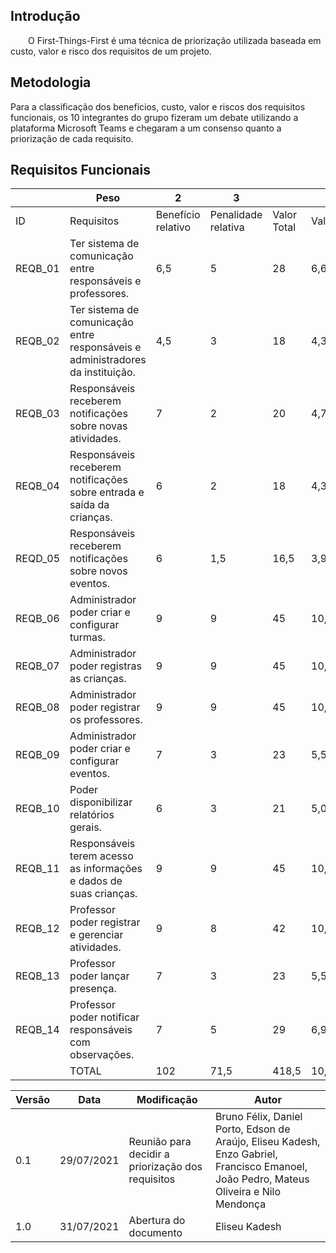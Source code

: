 ## Introdução
&emsp;&emsp;O First-Things-First é uma técnica de priorização utilizada baseada em custo, valor e risco dos requisitos de um projeto.

## Metodologia

Para a classificação dos benefícios, custo, valor e riscos dos requisitos funcionais, os 10 integrantes do grupo fizeram um debate utilizando a plataforma Microsoft Teams e chegaram a um consenso quanto a priorização de cada requisito.

## Requisitos Funcionais

|         | Peso                                                                            | 2                  | 3                 |             |         | 1              |         | 1              |         |            |
| ------- | ------------------------------------------------------------------------------- | ------------------ | ----------------- | ----------- | ------- | -------------- | ------- | -------------- | ------- | ---------- |
| ID      | Requisitos                                                                      | Benefício relativo | Penalidade relativa | Valor Total | Valor % | Custo relativo | Custo % | Risco Relativo | Risco % | Prioridade |
| REQB_01 | Ter sistema de comunicação entre responsáveis e professores.                    | 6,5                | 5                 | 28          | 6,69%   | 8              | 9,47%   | 4              | 8,89%   | 0,364      |
| REQB_02 | Ter sistema de comunicação entre responsáveis e administradores da instituição. | 4,5                | 3                 | 18          | 4,30%   | 8              | 9,47%   | 5              | 11,11%  | 0,209      |
| REQB_03 | Responsáveis receberem notificações sobre novas atividades.                     | 7                  | 2                 | 20          | 4,78%   | 4              | 4,73%   | 5              | 11,11%  | 0,302      |
| REQB_04 | Responsáveis receberem notificações sobre entrada e saída da crianças.          | 6                  | 2                 | 18          | 4,30%   | 8,5            | 10,06%  | 7              | 15,56%  | 0,268      |
| REQD_05 | Responsáveis receberem notificações sobre novos eventos.                        | 6                  | 1,5               | 16,5        | 3,94%   | 4              | 4,73%   | 5              | 11,11%  | 0,249      |
| REQB_06 | Administrador poder criar e configurar turmas.                                  | 9                  | 9                 | 45          | 10,75%  | 6              | 7,10%   | 1              | 2,22%   | 1,153      |
| REQB_07 | Administrador poder registras as crianças.                                      | 9                  | 9                 | 45          | 10,75%  | 4              | 4,73%   | 1              | 2,22%   | 1,546      |
| REQB_08 | Administrador poder registrar os professores.                                   | 9                  | 9                 | 45          | 10,75%  | 4              | 4,73%   | 1              | 2,22%   | 1,546      |
| REQB_09 | Administrador poder criar e configurar eventos.                                 | 7                  | 3                 | 23          | 5,50%   | 6              | 7,10%   | 3              | 6,67%   | 0,399      |
| REQB_10 | Poder disponibilizar relatórios gerais.                                         | 6                  | 3                 | 21          | 5,02%   | 6              | 7,10%   | 4              | 8,89%   | 0,314      |
| REQB_11 | Responsáveis terem acesso as informações e dados de suas crianças.             | 9                  | 9                 | 45          | 10,75%  | 7              | 8,28%   | 1              | 2,22%   | 1,023      |
| REQB_12 | Professor poder registrar e gerenciar atividades.                                | 9                  | 8                 | 42          | 10,04%  | 6              | 7,10%   | 1              | 2,22%   | 1,076      |
| REQB_13 | Professor poder lançar presença.                                                | 7                  | 3                 | 23          | 5,50%   | 6              | 7,10%   | 4              | 8,89%   | 0,344      |
| REQB_14 | Professor poder notificar responsáveis com observações.                         | 7                  | 5                 | 29          | 6,93%   | 7              | 8,28%   | 3              | 6,67%   | 0,463      |
|         | TOTAL                                                                           | 102                | 71,5              | 418,5       | 10,00%  | 84,5           | 100,00% | 45             | 100,00% |            |


| Versão | Data       | Modificação                                       | Autor                                                                                                                                   |
| ------ | ---------- | ------------------------------------------------- | --------------------------------------------------------------------------------------------------------------------------------------- |
| 0.1    | 29/07/2021 | Reunião para decidir a priorização dos requisitos | Bruno Félix, Daniel Porto, Edson de Araújo, Eliseu Kadesh, Enzo Gabriel, Francisco Emanoel, João Pedro, Mateus Oliveira e Nilo Mendonça |
| 1.0    | 31/07/2021 | Abertura do documento                             | Eliseu Kadesh                                                                                                                             |